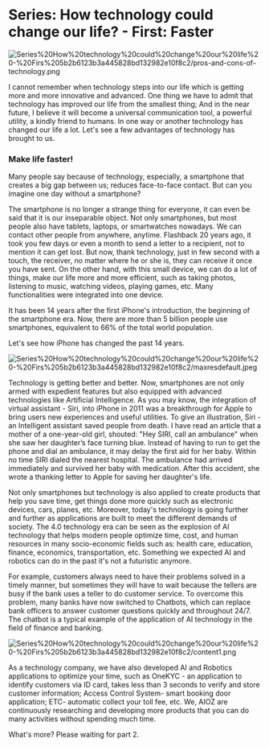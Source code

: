# Series: How technology could change our life? - First: Faster

![Series%20How%20technology%20could%20change%20our%20life%20-%20Firs%205b2b6123b3a445828bd132982e10f8c2/pros-and-cons-of-technology.png](Series%20How%20technology%20could%20change%20our%20life%20-%20Firs%205b2b6123b3a445828bd132982e10f8c2/pros-and-cons-of-technology.png)

I cannot remember when technology steps into our life which is getting more and more innovative and advanced. One thing we have to admit that technology has improved our life from the smallest thing; And in the near future, I believe it will become a universal communication tool, a powerful utility, a kindly friend to humans. In one way or another technology has changed our life a lot. Let's see a few advantages of technology has brought to us.

### Make life faster!

Many people say because of technology, especially, a smartphone that creates a big gap between us; reduces face-to-face contact. But can you imagine one day without a smartphone?  

The smartphone is no longer a strange thing for everyone, it can even be said that it is our inseparable object. Not only smartphones, but most people also have tablets, laptops, or smartwatches nowadays. We can contact other people from anywhere, anytime. Flashback 20 years ago, it took you few days or even a month to send a letter to a recipient, not to mention it can get lost. But now, thank technology, just in few second with a touch, the receiver, no matter where he or she is, they can receive it once you have sent. On the other hand, with this small device, we can do a lot of things, make our life more and more efficient, such as taking photos, listening to music, watching videos, playing games, etc. Many functionalities were integrated into one device.

It has been 14 years after the first iPhone's introduction, the beginning of the smartphone era. Now, there are more than 5 billion people use smartphones, equivalent to 66% of the total world population.

Let's see how iPhone has changed the past 14 years.

![Series%20How%20technology%20could%20change%20our%20life%20-%20Firs%205b2b6123b3a445828bd132982e10f8c2/maxresdefault.jpeg](Series%20How%20technology%20could%20change%20our%20life%20-%20Firs%205b2b6123b3a445828bd132982e10f8c2/maxresdefault.jpeg)

Technology is getting better and better. Now, smartphones are not only armed with expedient features but also equipped with advanced technologies like Artificial Intelligence. As you may know, the integration of virtual assistant - Siri, into iPhone in 2011 was a breakthrough for Apple to bring users new experiences and useful utilities. To give an illustration, Siri - an Intelligent assistant saved people from death. I have read an article that a mother of a one-year-old girl, shouted: "Hey SIRI, call an ambulance" when she saw her daughter’s face turning blue. Instead of having to run to get the phone and dial an ambulance, it may delay the first aid for her baby. Within no time SIRI dialed the nearest hospital. The ambulance had arrived immediately and survived her baby with medication. After this accident, she wrote a thanking letter to Apple for saving her daughter's life. 

Not only smartphones but technology is also applied to create products that help you save time, get things done more quickly such as electronic devices, cars, planes, etc. Moreover, today's technology is going further and further as applications are built to meet the different demands of society. The 4.0 technology era can be seen as the explosion of AI technology that helps modern people optimize time, cost, and human resources in many socio-economic fields such as: health care, education, finance, economics, transportation, etc. Something we expected AI and robotics can do in the past  it's not a futuristic anymore.

For example, customers always need to have their problems solved in a timely manner, but sometimes they will have to wait because the tellers are busy if the bank uses a teller to do customer service. To overcome this problem, many banks have now switched to Chatbots, which can replace bank officers to answer customer questions quickly and throughout 24/7. The chatbot is a typical example of the application of AI technology in the field of finance and banking.

![Series%20How%20technology%20could%20change%20our%20life%20-%20Firs%205b2b6123b3a445828bd132982e10f8c2/content1.png](Series%20How%20technology%20could%20change%20our%20life%20-%20Firs%205b2b6123b3a445828bd132982e10f8c2/content1.png)

As a technology company, we have also developed AI and Robotics applications to optimize your time, such as OneKYC - an application to identify customers via ID card, takes less than 3 seconds to verify and store customer information; Access Control System- smart booking door application; ETC- automatic collect your toll fee, etc. We, AIOZ are continuously researching and developing more products that you can do many activities without spending much time.

What's more? Please waiting for part 2.